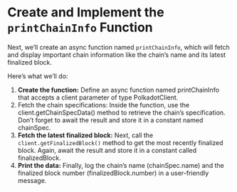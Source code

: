 # Create and Implement the `printChainInfo` Function

Next, we’ll create an async function named `printChainInfo`, which will fetch and display important chain information like the chain’s name and its latest finalized block.

Here’s what we’ll do:

1. **Create the function:** Define an async function named printChainInfo that accepts a client parameter of type PolkadotClient.
2. Fetch the chain specifications: Inside the function, use the client.getChainSpecData() method to retrieve the chain’s specification. Don’t forget to await the result and store it in a constant named chainSpec.
3. **Fetch the latest finalized block:** Next, call the `client.getFinalizedBlock()` method to get the most recently finalized block. Again, await the result and store it in a constant called finalizedBlock.
4. **Print the data:** Finally, log the chain’s name (chainSpec.name) and the finalized block number (finalizedBlock.number) in a user-friendly message.
